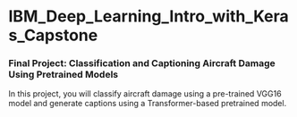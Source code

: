 # IBM_Deep_Learning_Intro_with_Keras_Capstone
### Final Project: Classification and Captioning Aircraft Damage Using Pretrained Models
In this project, you will classify aircraft damage using a pre-trained VGG16 model and generate captions using a Transformer-based pretrained model.

